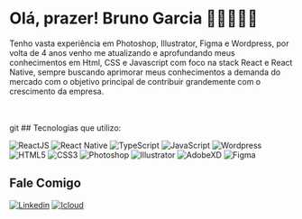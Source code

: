 # Olá, prazer! Bruno Garcia 🙋🏼‍♂️👋🏻

Tenho vasta experiência em Photoshop, Illustrator, Figma e Wordpress, por volta de 4 anos venho me atualizando e aprofundando meus conhecimentos em Html, CSS e Javascript com foco na stack React e React Native, sempre buscando aprimorar meus conhecimentos a demanda do mercado com o objetivo principal de contribuir grandemente com o crescimento da empresa.

<br />
<br />
git 
## Tecnologias que utilizo:

![ReactJS](https://img.shields.io/badge/-ReactJS-1572B6?C&style=for-the-badge&logo=react&logoColor=white) ![React Native](https://img.shields.io/badge/-Reactnative-1572B6?C&style=for-the-badge&logo=react&logoColor=white) ![TypeScript](https://img.shields.io/badge/-TypeScript-1572B6?C&style=for-the-badge&logo=typescript&logoColor=white) ![JavaScript](https://img.shields.io/badge/-JavaScript-yellow?C&style=for-the-badge&logo=JavaScript&logoColor=white) ![Wordpress](https://img.shields.io/badge/-Wordpress-22769B?C&style=for-the-badge&logo=wordpress&logoColor=white)
![HTML5](https://img.shields.io/badge/-HTML5-E34F26?C&style=for-the-badge&logo=html5&logoColor=white) ![CSS3](https://img.shields.io/badge/-CSS3-1572B6?C&style=for-the-badge&logo=css3&logoColor=white) ![Photoshop](https://img.shields.io/badge/-Photoshop-363F5F?C&style=for-the-badge&logo=adobephotoshop&logoColor=white) ![Illustrator](https://img.shields.io/badge/-Illustrator-363F5F?C&style=for-the-badge&logo=adobeillustrator&logoColor=white) ![AdobeXD](https://img.shields.io/badge/-AdobeXD-363F5F?C&style=for-the-badge&logo=adobexd&logoColor=white) ![Figma](https://img.shields.io/badge/-Figma-363F5F?C&style=for-the-badge&logo=figma&logoColor=white)

## Fale Comigo

[![Linkedin](https://img.shields.io/badge/-Linkedin-1572B6?style=for-the-badge&logo=linkedin&logoColor=white&link=https://www.linkedin.com/in/brunowilliang/)](https://www.linkedin.com/in/brunowilliang/) [![Icloud](https://img.shields.io/badge/-Email-1572B6?style=for-the-badge&logo=Gmail&logoColor=white&link=mailto:brunowilliang@icloud.com)](mailto:brunowilliang@icloud.com)
